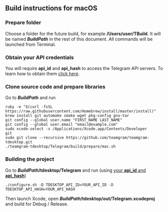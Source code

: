 ## Build instructions for macOS

### Prepare folder

Choose a folder for the future build, for example **/Users/user/TBuild**. It will be named ***BuildPath*** in the rest of this document. All commands will be launched from Terminal.

### Obtain your API credentials

You will require **api_id** and **api_hash** to access the Telegram API servers. To learn how to obtain them [click here][api_credentials].

### Clone source code and prepare libraries

Go to ***BuildPath*** and run

    ruby -e "$(curl -fsSL https://raw.githubusercontent.com/Homebrew/install/master/install)"
    brew install git automake cmake wget pkg-config gnu-tar
    git config --global user.name "FIRST_NAME LAST_NAME"
    git config --global user.email "email@example.com"
    sudo xcode-select -s /Applications/Xcode.app/Contents/Developer
    git 
    sudo git clone --recursive https://github.com/teamgram/teamgram-tdesktop.git
    ./teamgram-tdesktop/Telegram/build/prepare/mac.sh

### Building the project

Go to ***BuildPath*/tdesktop/Telegram** and run (using [your **api_id** and **api_hash**](#obtain-your-api-credentials))

    ./configure.sh -D TDESKTOP_API_ID=YOUR_API_ID -D TDESKTOP_API_HASH=YOUR_API_HASH

Then launch Xcode, open ***BuildPath*/tdesktop/out/Telegram.xcodeproj** and build for Debug / Release.

[api_credentials]: api_credentials.md
